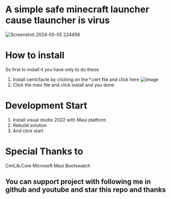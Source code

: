 # A simple safe minecraft launcher cause tlauncher is virus

![Screenshot 2024-05-05 224456](https://github.com/wisamidris7/MCLanucher/assets/104096256/03e9c445-4f61-4639-92ef-60242e420563)


# How to install

So first to install it you have only to do these

1. Install certicfacte by clicking on the *.cert file and click here
![image](https://github.com/wisamidris7/MCLanucher/assets/104096256/71394530-9569-4f75-849f-4f8ab0264947)
2. Click the msix file and click install and you done

# Development Start

1. Install visual studio 2022 with Maui platform
2. Rebuild solution
3. And click start

# Special Thanks to

CmlLib.Core
Microsoft Maui
Bootswatch

## You can support project with following me in github and youtube and star this repo and thanks
